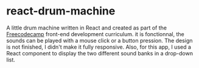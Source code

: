 # react-drum-machine

A little drum machine written in React and created as part of the [Freecodecamp](https://www.freecodecamp.org/learn/front-end-development-libraries/) front-end development curriculum.
it is fonctionnal, the sounds can be played with a mouse click or a button pression. The design is not finished, I didn't make it fully responsive.
Also, for this app, I used a React component to display the two different sound banks in a drop-down list.
